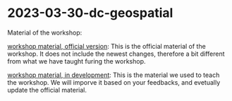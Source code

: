 # 2023-03-30-dc-geospatial

Material of the workshop:

[workshop material, official version](): This is the official material of the workshop. It does not include the newest changes, therefore a bit different from what we have taught furing the workshop.

[workshop material, in development](https://esciencecenter-digital-skills.github.io/geospatial-python/): This is the material we used to teach the workshop. We will imporve it based on your feedbacks, and evetually update the official material. 